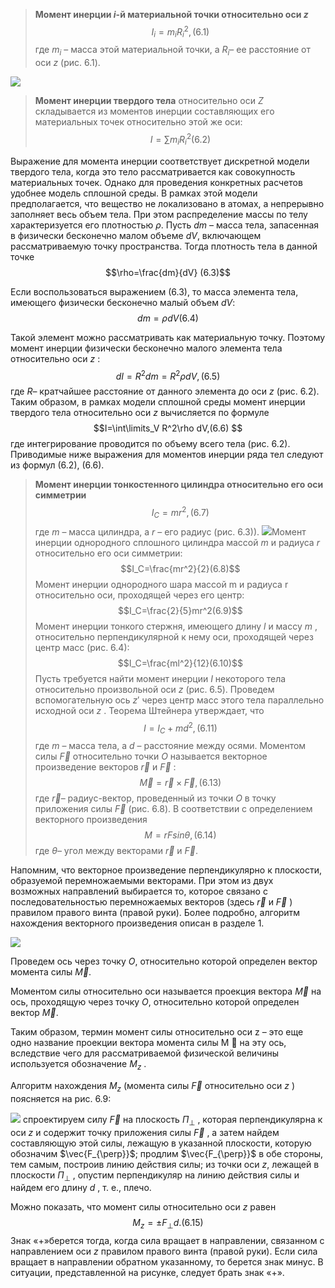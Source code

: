 >**Момент инерции $i$-й материальной точки относительно оси $z$**
$$I_i=m_iR_i^2,(6.1)$$где $m_i$ – масса этой материальной точки, а $R_i$– ее расстояние от оси $z$ (рис. 6.1).

![](Pasted%20image%2020240415230155.png)


>**Момент инерции твердого тела** относительно оси $Z$ складывается из моментов инерции составляющих его материальных точек относительно этой же оси:
$$I=\sum m_iR_i^2(6.2)$$

Выражение для момента инерции соответствует дискретной модели твердого тела, когда это тело рассматривается как совокупность материальных точек. Однако для проведения конкретных расчетов удобнее модель сплошной среды. В рамках этой модели предполагается, что вещество не локализовано в атомах, а непрерывно заполняет весь объем тела. При этом распределение массы по телу характеризуется его плотностью $\rho$. Пусть $dm$ – масса тела, запасенная в физически бесконечно малом объеме $dV$, включающем рассматриваемую точку пространства. Тогда плотность тела в данной точке
$$\rho=\frac{dm}{dV} (6.3)$$

Если воспользоваться выражением (6.3), то масса элемента тела, имеющего физически бесконечно малый объем $dV$:
$$dm=\rho dV (6.4)$$

Такой элемент можно рассматривать как материальную точку. Поэтому момент инерции физически бесконечно малого элемента тела относительно оси $z$ :
$$dI=R^2dm=R^2\rho dV,(6.5)$$где $R$– кратчайшее расстояние от данного элемента до оси $z$ (рис. 6.2). Таким образом, в рамках модели сплошной среды момент инерции твердого тела относительно оси $z$ вычисляется по формуле
$$I=\int\limits_V R^2\rho dV,(6.6) $$где интегрирование проводится по объему всего тела (рис. 6.2). Приводимые ниже выражения для моментов инерции ряда тел следуют из формул (6.2), (6.6).


>**Момент инерции тонкостенного цилиндра относительно его оси симметрии**
$$I_C=mr^2,(6.7)$$где $m$ – масса цилиндра, а $r$ – его радиус (рис. 6.3)).
![](Pasted%20image%2020240415230528.png)Момент инерции однородного сплошного цилиндра массой $m$ и радиуса $r$ относительно его оси симметрии:
$$I_C=\frac{mr^2}{2}(6.8)$$Момент инерции однородного шара массой m и радиуса r относительно оси, проходящей через его центр: 
$$I_C=\frac{2}{5}mr^2(6.9)$$Момент инерции тонкого стержня, имеющего длину $l$ и массу $m$ , относительно перпендикулярной к нему оси, проходящей через центр масс (рис. 6.4):
$$I_C=\frac{ml^2}{12}(6.10)$$Пусть требуется найти момент инерции $I$ некоторого тела относительно произвольной оси $z$ (рис. 6.5). Проведем вспомогательную ось $z′$ через центр масс этого тела параллельно исходной оси $z$ .
Теорема Штейнера утверждает, что
$$I=I_C+md^2,(6.11)$$где $m$ – масса тела, а $d$ – расстояние между осями.
Моментом силы $\vec{F}$ относительно точки $О$ называется векторное произведение векторов $\vec{r}$ и $\vec{F}$ :
$$\vec{M}=\vec{r}\times\vec{F},(6.13)$$где $\vec{r}$– радиус-вектор, проведенный из точки $О$ в точку приложения силы $\vec{F}$ (рис. 6.8).
В соответствии с определением векторного произведения
$$M=rFsin\theta,(6.14)$$где $\theta$– угол между векторами $\vec{r}$ и $\vec{F}$.


Напомним, что векторное произведение перпендикулярно к плоскости, образуемой перемножаемыми векторами. При этом из двух возможных направлений выбирается то, которое связано с последовательностью перемножаемых векторов (здесь $\vec{r}$ и $\vec{F}$ ) правилом правого винта (правой руки). Более подробно, алгоритм нахождения векторного произведения описан в разделе 1.


![](Pasted%20image%2020240415233056.png)


Проведем ось через точку $О$, относительно которой определен вектор момента силы $\vec{M}$. 


Моментом силы относительно оси называется проекция вектора $\vec{M}$ на ось, проходящую через точку $О$, относительно которой определен вектор $\vec{M}$. 


Таким образом, термин момент силы относительно оси z – это еще одно название проекции вектора момента силы M  на эту ось, вследствие чего для рассматриваемой физической величины используется обозначение $M_z$ .


Алгоритм нахождения $M_z$ (момента силы $\vec{F}$ относительно оси $z$ ) поясняется на рис. 6.9:

![](Pasted%20image%2020240415233323.png)
спроектируем силу $\vec{F}$ на плоскость $П_{\perp}$ , которая перпендикулярна к оси $z$ и содержит точку приложения силы $\vec{F}$ , а затем найдем составляющую этой силы, лежащую в указанной плоскости, которую обозначим $\vec{F_{\perp}}$; 
продлим $\vec{F_{\perp}}$ в обе стороны, тем самым, построив линию действия силы; из точки оси $z$, лежащей в плоскости $П_{\perp}$ , опустим перпендикуляр на линию действия силы и найдем его длину $d$ , т. е., плечо. 

Можно показать, что момент силы относительно оси $z$ равен
$$M_z=\pm F_{\perp}d.(6.15)$$
Знак «+»берется тогда, когда сила вращает в направлении, связанном с направлением оси $z$ правилом правого винта (правой руки). Если сила вращает в направлении обратном указанному, то берется знак минус. В ситуации, представленной на рисунке, следует брать знак «+».
